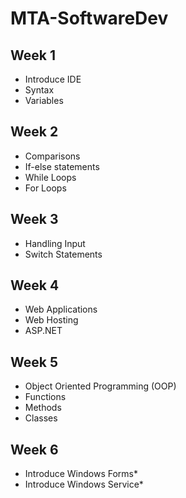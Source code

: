 # MTA-SoftwareDev
## Week 1
*	Introduce IDE
*	Syntax
* Variables

## Week 2
*	Comparisons
*	If-else statements
*	While Loops
* For Loops

## Week 3
*	Handling Input
* Switch Statements

## Week 4
* Web Applications
* Web Hosting
* ASP.NET

## Week 5
* Object Oriented Programming (OOP)
*	Functions
* Methods
* Classes

## Week 6
*	Introduce Windows Forms*
*	Introduce Windows Service*

